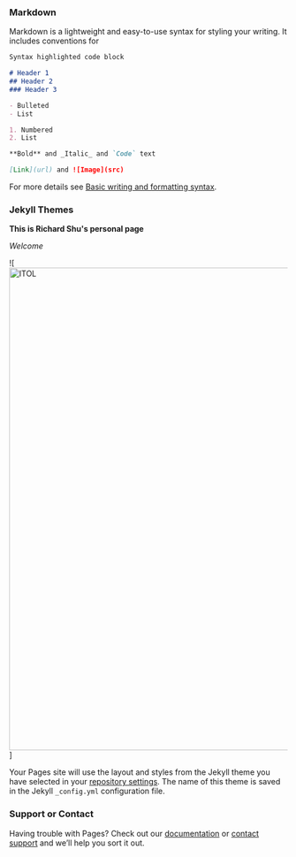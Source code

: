 ### Markdown

Markdown is a lightweight and easy-to-use syntax for styling your writing. It includes conventions for

```markdown
Syntax highlighted code block

# Header 1
## Header 2
### Header 3

- Bulleted
- List

1. Numbered
2. List

**Bold** and _Italic_ and `Code` text

[Link](url) and ![Image](src)
```

For more details see [Basic writing and formatting syntax](https://docs.github.com/en/github/writing-on-github/getting-started-with-writing-and-formatting-on-github/basic-writing-and-formatting-syntax).

### Jekyll Themes

**This is Richard Shu's personal page**

_Welcome_

![<img width="873" alt="ITOL" src="https://user-images.githubusercontent.com/94484025/142077858-807d59a6-b26b-41b3-987e-222bfac0051b.png">]


Your Pages site will use the layout and styles from the Jekyll theme you have selected in your [repository settings](https://github.com/richardshu526/RS-personal-page/settings/pages). The name of this theme is saved in the Jekyll `_config.yml` configuration file.

### Support or Contact

Having trouble with Pages? Check out our [documentation](https://docs.github.com/categories/github-pages-basics/) or [contact support](https://support.github.com/contact) and we’ll help you sort it out.
